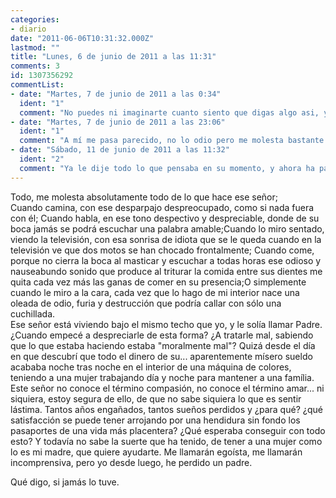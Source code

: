 ```yaml
---
categories:
- diario
date: "2011-06-06T10:31:32.000Z"
lastmod: ""
title: "Lunes, 6 de junio de 2011 a las 11:31"
comments: 3
id: 1307356292
commentList:
- date: "Martes, 7 de junio de 2011 a las 0:34"
  ident: "1"
  comment: "No puedes ni imaginarte cuanto siento que digas algo asi, y a la vez te entiendo del todo; mi situacion es casi identica pero con mi madre. Aunque en mi caso no es tanto que ella sea despreciable, simplemente no estoy de acuerdo con su manera de actuar y enfrentarse a las cosas. Y aun asi mi cuerpo/ subconsciente me tortura haciendo que dia tras dia yo imite mas sus patrones de conducta. Odio lo que me esta ocurriendo"
- date: "Martes, 7 de junio de 2011 a las 23:06"
  ident: "1"
  comment: "A mí me pasa parecido, no lo odio pero me molesta bastante su presencia, y es algo que odio admitir pero es verdad... mi madre lleva años deseando divorciarse y sin atreverse a dar el paso, diciendo \"el año que viene cada uno por su lado...\", pero nunca llega ese momento. \nY cuando únicamente nos hace caso es ahora, cuando sí se van a separar. Intenta insistentemente arreglarlo todo, pero cómo coño arreglas 15 años de matrimonio sentado en la habitación en frente del ordenador viendo fotos de tías vestidas de cuero y pasando olímpicamente de tu muejr y de tus hijas? cómo? para qué intentas arreglarlo? luego vas a volver a ser igual y vas a tener a una mujer deprimida por tu culpa, envejeciendo a tu lado, esperando que cambies, ya sóla, sin sus hijos que son los únicos que la apoyan...\nLuego, encima de todo eso, es un hipócrita, va por la calle y el trabajo de simpático y de don perfecto, lo sé porque a veces mi madre y él han estado discutiendo en el ascensor y de repente ha entrado un vecino y él ha puesto la sonrisa mas falsa que puedas ver en la vida... y yo siempre estoy confundida, es como si le detestase y mi conciencia me obligase a apreciarle, y eso es demasiado confuso, un sufrimiento añadido al que él nos provoca a toda la familia...\nno sabes lo que te entiendo.. gracias a esta página podemos sentirnos apoyados con otras personas que viven algo similar a lo nuestro...\ntal vez lo mejor sea que te desahogues y le digas todo lo que le tengas que decir, tal vez él reflexione gracias a ti, viendo que lo estás pasando tan mal por su culpa...\nsuerte"
- date: "Sábado, 11 de junio de 2011 a las 11:32"
  ident: "2"
  comment: "Ya le dije todo lo que pensaba en su momento, y ahora ha parecido cambiar de actitud un poco pero aun así lo que ha hecho es algo que no se puede perdonar, por mucho tiempo que pase. Mi padre tambien hace exactamente lo mismo que el tuyo respecto a aparentar ser el hombre más perfecto del mundo, simpático y además cree que es gracioso con sus comentarios... veo que no estoy sola. \nEspero que tengas suerte"
---
```


Todo, me molesta absolutamente todo de lo que hace ese señor;   
Cuando camina, con ese desparpajo despreocupado, como si nada fuera con él; Cuando habla, en ese tono despectivo y despreciable, donde de su boca jamás se podrá escuchar una palabra amable;Cuando lo miro sentado, viendo la televisión, con esa sonrisa de idiota que se le queda cuando en la televisión ve que dos motos se han chocado frontalmente; Cuando come, porque no cierra la boca al masticar y escuchar a todas horas ese odioso y nauseabundo sonido que produce al triturar la comida entre sus dientes me quita cada vez más las ganas de comer en su presencia;O simplemente cuando le miro a la cara, cada vez que lo hago de mi interior nace una oleada de odio, furia y destrucción que podría callar con sólo una cuchillada.   
Ese señor está viviendo bajo el mismo techo que yo, y le solía llamar Padre. ¿Cuando empecé a despreciarle de esta forma? ¿A tratarle mal, sabiendo que lo que estaba haciendo estaba "moralmente mal"? Quizá desde el día en que descubrí que todo el dinero de su... aparentemente mísero sueldo acababa noche tras noche en el interior de una máquina de colores, teniendo a una mujer trabajando día y noche para mantener a una família. Este señor no conoce el término compasión, no conoce el término amar... ni siquiera, estoy segura de ello, de que no sabe siquiera lo que es sentir lástima. Tantos años engañados, tantos sueños perdidos y ¿para qué? ¿qué satisfacción se puede tener arrojando por una hendidura sin fondo los pasaportes de una vida más placentera? ¿Qué esperaba conseguir con todo esto? Y todavía no sabe la suerte que ha tenido, de tener a una mujer como lo es mi madre, que quiere ayudarte. Me llamarán egoísta, me llamarán incomprensiva, pero yo desde luego, he perdido un padre.   
  
Qué digo, si jamás lo tuve.
